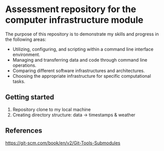 # Assessment repository for the computer infrastructure module

The purpose of this repository is to demonstrate my skills and progress in the following areas:

- Utilizing, configuring, and scripting within a command line interface environment.
- Managing and transferring data and code through command line operations.
- Comparing different software infrastructures and architectures.
- Choosing the appropriate infrastructure for specific computational tasks.

## Getting started

1. Repository clone to my local machine
2. Creating directory structure: data -> timestamps & weather
                              








## References 
https://git-scm.com/book/en/v2/Git-Tools-Submodules